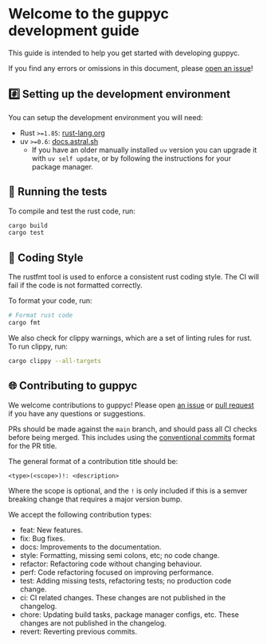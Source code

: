 # Welcome to the guppyc development guide <!-- omit in toc -->

This guide is intended to help you get started with developing guppyc.

If you find any errors or omissions in this document, please [open an issue](https://github.com/CQCL/guppyc/issues/new)!

## #️⃣ Setting up the development environment

You can setup the development environment you will need:

- Rust `>=1.85`: [rust-lang.org](https://www.rust-lang.org/tools/install)
- uv `>=0.6`: [docs.astral.sh](https://docs.astral.sh/uv/getting-started/installation/)
    * If you have an older manually installed `uv` version you can upgrade it
      with `uv self update`, or by following the instructions for your package
      manager.

## 🏃 Running the tests

To compile and test the rust code, run:

```bash
cargo build
cargo test
```

## 💅 Coding Style

The rustfmt tool is used to enforce a consistent rust coding style. The CI will fail if the code is not formatted correctly.

To format your code, run:

```bash
# Format rust code
cargo fmt
```

We also check for clippy warnings, which are a set of linting rules for rust. To run clippy, run:

```bash
cargo clippy --all-targets
```

## 🌐 Contributing to guppyc

We welcome contributions to guppyc! Please open [an issue](https://github.com/CQCL/guppyc/issues/new) or [pull request](https://github.com/CQCL/guppyc/compare) if you have any questions or suggestions.

PRs should be made against the `main` branch, and should pass all CI checks before being merged. This includes using the [conventional commits](https://www.conventionalcommits.org/en/v1.0.0/) format for the PR title.

The general format of a contribution title should be:

```
<type>(<scope>)!: <description>
```

Where the scope is optional, and the `!` is only included if this is a semver breaking change that requires a major version bump.

We accept the following contribution types:

- feat: New features.
- fix: Bug fixes.
- docs: Improvements to the documentation.
- style: Formatting, missing semi colons, etc; no code change.
- refactor: Refactoring code without changing behaviour.
- perf: Code refactoring focused on improving performance.
- test: Adding missing tests, refactoring tests; no production code change.
- ci: CI related changes. These changes are not published in the changelog.
- chore: Updating build tasks, package manager configs, etc. These changes are not published in the changelog.
- revert: Reverting previous commits.
